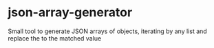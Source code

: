 # json-array-generator
Small tool to generate JSON arrays of objects, iterating by any list and replace the to the matched value
